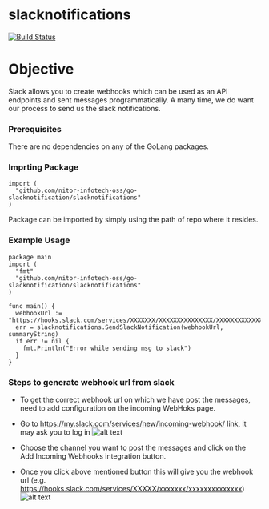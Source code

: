 # slacknotifications

[![Build Status](https://travis-ci.org/joemccann/dillinger.svg?branch=master)](https://travis-ci.org/joemccann/dillinger)

# Objective

Slack allows you to create webhooks which can be used as an API endpoints and sent messages programmatically.
A many time, we do want our process to send us the slack notifications.

### Prerequisites
There are no dependencies on any of the GoLang packages.

### Imprting Package

```
import (
  "github.com/nitor-infotech-oss/go-slacknotification/slacknotifications"
)
```

Package can be imported by simply using the path of repo where it resides.

### Example Usage

```
package main
import (
  "fmt"
  "github.com/nitor-infotech-oss/go-slacknotification/slacknotifications"
)

func main() {
  webhookUrl := "https://hooks.slack.com/services/XXXXXXX/XXXXXXXXXXXXXXX/XXXXXXXXXXXXXXX"
  err = slacknotifications.SendSlackNotification(webhookUrl, summaryString)
  if err != nil {
    fmt.Println("Error while sending msg to slack")
  }
}
```

 ### Steps to generate webhook url from slack

- To get the correct webhook url on which we have post the messages, need to add configuration on the incoming WebHoks page.

- Go to https://my.slack.com/services/new/incoming-webhook/ link, it may ask you to log in
![alt text](https://i.ibb.co/g7m9vmY/webhook1.png)
- Choose the channel you want to post the messages and click on the Add Incoming Webhooks integration button.
- Once you click above mentioned button this will give you the webhook url (e.g. https://hooks.slack.com/services/XXXXX/xxxxxxx/xxxxxxxxxxxxxx)
![alt text](https://i.ibb.co/M1TYCNW/webhook2.png)

